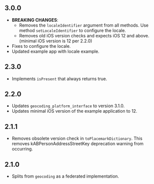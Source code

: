 ## 3.0.0

* **BREAKING CHANGES**:
  * Removes the `localeIdentifier` argument from all methods. Use method `setLocaleIdentifier` to configure the locale.
  * Removes old iOS version checks and expects iOS 12 and above. (minimal iOS version is 12 per 2.2.0)
* Fixes to configure the locale.
* Updated example app with locale example.


## 2.3.0

* Implements `isPresent` that always returns true.

## 2.2.0

* Updates `geocoding_platform_interface` to version 3.1.0.
* Updates minimal iOS version of the example application to 12.

## 2.1.1

* Removes obsolete version check in `toPlacemarkDictionary`. This removes kABPersonAddressStreetKey deprecation warning from occurring.

## 2.1.0

* Splits from `geocoding` as a federated implementation.
